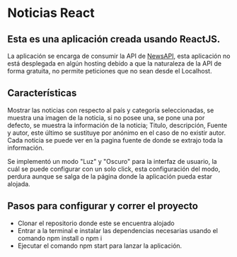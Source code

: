 # Noticias React

## Esta es una aplicación creada usando ReactJS.

La aplicación se encarga de consumir la API de [NewsAPI](https://newsapi.org), esta aplicación no está desplegada en algún hosting debido a que la naturaleza de la API de forma gratuita, no permite peticiones que no sean desde el Localhost.

## Características

Mostrar las noticias con respecto al país y categoría seleccionadas, se muestra una imagen de la noticia, si no posee una, se pone una por defecto, se muestra la información de la noticia; Titulo, descripción, Fuente y autor, este último se sustituye por anónimo en el caso de no existir autor. Cada noticia se puede ver en la pagina fuente de donde se extrajo toda la información.

Se implementó un modo "Luz" y "Oscuro" para la interfaz de usuario, la cuál se puede configurar con un solo click, esta configuración del modo, perdura aunque se salga de la página donde la aplicación pueda estar alojada.

## Pasos para configurar y correr el proyecto

* Clonar el repositorio donde este se encuentra alojado
* Entrar a la terminal e instalar las dependencias necesarias usando el comando npm install o npm i
* Ejecutar el comando npm start para lanzar la aplicación.